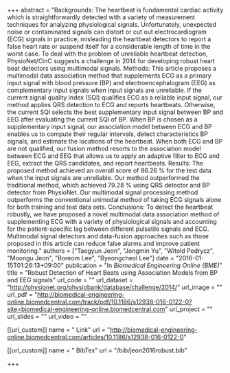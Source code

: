 +++
abstract = "Backgrounds: The heartbeat is fundamental cardiac activity which is straightforwardly detected with a variety of measurement techniques for analyzing physiological signals. Unfortunately, unexpected noise or contaminated signals can distort or cut out electrocardiogram (ECG) signals in practice, misleading the heartbeat detectors to report a false heart rate or suspend itself for a considerable length of time in the worst case. To deal with the problem of unreliable heartbeat detection, PhysioNet/CinC suggests a challenge in 2014 for developing robust heart beat detectors using multimodal signals. Methods: This article proposes a multimodal data association method that supplements ECG as a primary input signal with blood pressure (BP) and electroencephalogram (EEG) as complementary input signals when input signals are unreliable. If the current signal quality index (SQI) qualifies ECG as a reliable input signal, our method applies QRS detection to ECG and reports heartbeats. Otherwise, the current SQI selects the best supplementary input signal between BP and EEG after evaluating the current SQI of BP. When BP is chosen as a supplementary input signal, our association model between ECG and BP enables us to compute their regular intervals, detect characteristics BP signals, and estimate the locations of the heartbeat. When both ECG and BP are not qualified, our fusion method resorts to the association model between ECG and EEG that allows us to apply an adaptive filter to ECG and EEG, extract the QRS candidates, and report heartbeats. Results: The proposed method achieved an overall score of 86.26 % for the test data when the input signals are unreliable. Our method outperformed the traditional method, which achieved 79.28 % using QRS detector and BP detector from PhysioNet. Our multimodal signal processing method outperforms the conventional unimodal method of taking ECG signals alone for both training and test data sets. Conclusions: To detect the heartbeat robustly, we have proposed a novel multimodal data association method of supplementing ECG with a variety of physiological signals and accounting for the patient-specific lag between different pulsatile signals and ECG. Multimodal signal detectors and data-fusion approaches such as those proposed in this article can reduce false alarms and improve patient monitoring."
authors = ["Taegyun Jeon", "Jongmin Yu", "Witold Pedrycz", "Moongu Jeon", "Boreom Lee", "Byeongcheol Lee"]
date = "2016-01-15T01:26:13+09:00"
publication = "In *Biomedical Engineering Online (BME)*"
title = "Robust Detection of Heart Beats using Association Models from BP and EEG signals"
url_code = ""
url_dataset = "http://physionet.org/physiobank/database/challenge/2014/"
url_image = ""
url_pdf = "http://biomedical-engineering-online.biomedcentral.com/track/pdf/10.1186/s12938-016-0122-0?site=biomedical-engineering-online.biomedcentral.com"
url_project = ""
url_slides = ""
url_video = ""

[[url_custom]]
name = " Link"
url = "http://biomedical-engineering-online.biomedcentral.com/articles/10.1186/s12938-016-0122-0"

[[url_custom]]
name = " BibTex"
url = "/bib/jeon2016robust.bib"

+++

